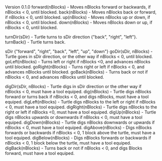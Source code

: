 Version 0.1.0
  forward(nBlocks) - Moves nBlocks forward or backwards, if nBlocks < 0, until blocked.
  back(nBlocks) - Moves nBlocks back or forward, if nBlocks < 0, until blocked.
  up(nBlocks) - Moves nBlocks up or down, if nBlocks < 0, until blocked.
  down(nBlocks) - Moves nBlocks down or up, if nBlocks < 0, until blocked.
  
  turnDir(sDir) - Turtle turns to sDir direction {"back", "right", "left"}.
  turnBack() - Turtle turns back.
  
  sDir {"forward", "right", "back", "left", "up", "down"}
  goDir(sDir, nBlocks) - Turtle goes in sDir direction, or the other way if nBlocks < 0, until blocked.
  goLeft(nBlocks) - Turns left or  right if nBlocks <0, and advances nBlocks until blocked.
  goRight(nBlocks) - Turns right or left if nBlocks < 0, and advances nBlocks until blocked.
  goBack(nBlocks) - Turns back or not if nBlocks < 0, and advances nBlocks until blocked.
  
  digDir(sDir, nBlocks) - Turtle digs in sDir direction or the other way if nBlocks < 0, must have a tool equiped.
  dig(nBlocks) - Turtle digs nBlocks forward or turns back if nBlocks < 0, and digs nBlocks, must have a tool equiped.
  digLeft(nBlocks) - Turtle digs nBlocks to the left or right if nBlocks < 0, must have a tool equiped.
  digRight(nBlocks) - Turtle digs nBlocks to the right or left if nBlocks <0, must have a tool equiped.
  digUp(nBlocks) - Turtle digs nBlocks upwards or downwards if nBlocks < 0, must have a tool equiped.
  digDown(nBlocks) - Turtle digs nBlocks downwards or upwards if nBlocks < 0, must have a tool equiped.
  digAbove(nBlocks) - Digs nBlocks forwards or backwards if nBlocks < 0, 1 block above the turtle, must have a tool equiped.
  digBelow(nBlocks) - Digs nBlocks forwards or backwards if nBlocks < 0, 1 block below the turtle, must have a tool equiped.
  digBack(nBlocks) - Turns back or not if nBlocks < 0, and digs Blocks forward, must have a tool equiped.
